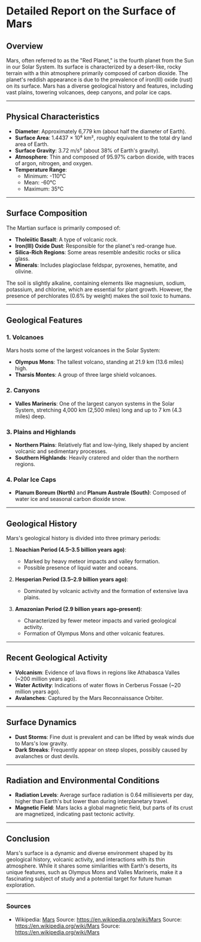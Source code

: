 # Detailed Report on the Surface of Mars

## Overview
Mars, often referred to as the "Red Planet," is the fourth planet from the Sun in our Solar System. Its surface is characterized by a desert-like, rocky terrain with a thin atmosphere primarily composed of carbon dioxide. The planet's reddish appearance is due to the prevalence of iron(III) oxide (rust) on its surface. Mars has a diverse geological history and features, including vast plains, towering volcanoes, deep canyons, and polar ice caps.

---

## Physical Characteristics
- **Diameter**: Approximately 6,779 km (about half the diameter of Earth).
- **Surface Area**: 1.4437 × 10⁸ km², roughly equivalent to the total dry land area of Earth.
- **Surface Gravity**: 3.72 m/s² (about 38% of Earth's gravity).
- **Atmosphere**: Thin and composed of 95.97% carbon dioxide, with traces of argon, nitrogen, and oxygen.
- **Temperature Range**: 
  - Minimum: -110°C
  - Mean: -60°C
  - Maximum: 35°C

---

## Surface Composition
The Martian surface is primarily composed of:
- **Tholeiitic Basalt**: A type of volcanic rock.
- **Iron(III) Oxide Dust**: Responsible for the planet's red-orange hue.
- **Silica-Rich Regions**: Some areas resemble andesitic rocks or silica glass.
- **Minerals**: Includes plagioclase feldspar, pyroxenes, hematite, and olivine.

The soil is slightly alkaline, containing elements like magnesium, sodium, potassium, and chlorine, which are essential for plant growth. However, the presence of perchlorates (0.6% by weight) makes the soil toxic to humans.

---

## Geological Features

### 1. **Volcanoes**
Mars hosts some of the largest volcanoes in the Solar System:
- **Olympus Mons**: The tallest volcano, standing at 21.9 km (13.6 miles) high.
- **Tharsis Montes**: A group of three large shield volcanoes.

### 2. **Canyons**
- **Valles Marineris**: One of the largest canyon systems in the Solar System, stretching 4,000 km (2,500 miles) long and up to 7 km (4.3 miles) deep.

### 3. **Plains and Highlands**
- **Northern Plains**: Relatively flat and low-lying, likely shaped by ancient volcanic and sedimentary processes.
- **Southern Highlands**: Heavily cratered and older than the northern regions.

### 4. **Polar Ice Caps**
- **Planum Boreum (North)** and **Planum Australe (South)**: Composed of water ice and seasonal carbon dioxide snow.

---

## Geological History
Mars's geological history is divided into three primary periods:
1. **Noachian Period (4.5–3.5 billion years ago)**:
   - Marked by heavy meteor impacts and valley formation.
   - Possible presence of liquid water and oceans.

2. **Hesperian Period (3.5–2.9 billion years ago)**:
   - Dominated by volcanic activity and the formation of extensive lava plains.

3. **Amazonian Period (2.9 billion years ago–present)**:
   - Characterized by fewer meteor impacts and varied geological activity.
   - Formation of Olympus Mons and other volcanic features.

---

## Recent Geological Activity
- **Volcanism**: Evidence of lava flows in regions like Athabasca Valles (~200 million years ago).
- **Water Activity**: Indications of water flows in Cerberus Fossae (~20 million years ago).
- **Avalanches**: Captured by the Mars Reconnaissance Orbiter.

---

## Surface Dynamics
- **Dust Storms**: Fine dust is prevalent and can be lifted by weak winds due to Mars's low gravity.
- **Dark Streaks**: Frequently appear on steep slopes, possibly caused by avalanches or dust devils.

---

## Radiation and Environmental Conditions
- **Radiation Levels**: Average surface radiation is 0.64 millisieverts per day, higher than Earth's but lower than during interplanetary travel.
- **Magnetic Field**: Mars lacks a global magnetic field, but parts of its crust are magnetized, indicating past tectonic activity.

---

## Conclusion
Mars's surface is a dynamic and diverse environment shaped by its geological history, volcanic activity, and interactions with its thin atmosphere. While it shares some similarities with Earth's deserts, its unique features, such as Olympus Mons and Valles Marineris, make it a fascinating subject of study and a potential target for future human exploration.

---

### Sources
- Wikipedia: [Mars](https://en.wikipedia.org/wiki/Mars)
Source: https://en.wikipedia.org/wiki/Mars
Source: https://en.wikipedia.org/wiki/Mars
Source: https://en.wikipedia.org/wiki/Mars